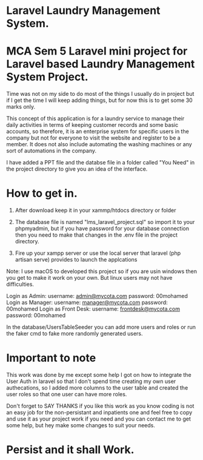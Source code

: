 # Laravel Laundry Management System.
# MCA Sem 5 Laravel mini project for Laravel based Laundry Management System Project.

Time was not on my side to do most of the things I usually do in project but if I get the time I will keep adding things,
but for now this is to get some 30 marks only.

This concept of this application is for a laundry service to manage their daily activities in terms of keeping customer records and some basic accounts, so therefore, it is an enterprise system for specific
users in the company but not for everyone to visit the website and register to be a member. It does not also include automating the washing machines or any sort of automations in the company.


I have added a PPT file and the databse file in a folder called "You Need" in the project directory to give you an idea of the interface.

# How to get in.
1. After download keep it in your xammp/htdocs directory or folder

2. The database file is named "lms_laravel_project.sql" so import it to your phpmyadmin, but if you have password for your database connection then you need to make that changes in the .env file in the project directory.

3. Fire up your xampp server or use the local server that laravel (php artisan serve) provides to launch the applcations

Note:
	I use macOS to developed this project so if you are usin windows then you get to make it work on your own. But linux users may not have difficulties.

Login as Admin: username: admin@mycota.com password: 00mohamed 
Login as Manager: username: manager@mycota.com password: 00mohamed 
Login as Front Desk: username: frontdesk@mycota.com password: 00mohamed

In the database/UsersTableSeeder you can add more users and roles or run the faker cmd to fake more randomly generated users.

# Important to note

This work was done by me except some help I got on how to integrate the User Auth in laravel so that I don't spend time creating my own user authecations, so I added more columns to the user table and created the user roles so that one user can have more roles.

Don't forget to SAY THANKS if you like this work as you know coding is not an easy job for the non-persistant and inpatients one and feel free to copy and use it as your project work if you need and you can contact me to get some help, but hey make some changes to suit your needs.

# Persist and it shall Work.


